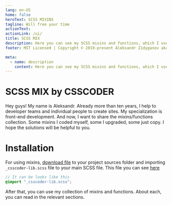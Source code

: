 ```yaml
---
lang: en-US
home: false
heroText: SCSS MIXINS
tagline: Will free your time
actionText: 
actionLink: /ui/
title: SCSS MIX
description: Here you can see my SCSS mixins and functions, which I use in my work. Hope it will be helpful.
footer: MIT Licensed | Copyright © 2019-present Aleksandr Zidyganov aka CSSCODER

meta:
  - name: description
    content: Here you can see my SCSS mixins and functions, which I use in my work. Hope it will be helpful.
---
```

<img src="https://dev.csscoder.pro/media/CSSCODER-MIX.jpg" style="display: none">

# SCSS MIX by CSSCODER

Hey guys! My name is Aleksandr. Already more than ten years, I help to developer teams and individual people to create sites. My specialization is front-end development. And now, I want to share the mixins/functions collection. Some mixins I coded myself, some I upgraded, some just copy.  I hope the solutions will be helpful to you.

# Installation

For using mixins, <a href="https://raw.githubusercontent.com/csscoderRU/scss-mix/master/src/csscoder-lib/_csscoder-lib.scss" target="_blank">download file</a> to your project sources folder and importing ```_csscoder-lib.scss``` file to your main SCSS file. This file you can see <a href="https://github.com/csscoderRU/scss-mix/blob/master/src/csscoder-lib/_csscoder-lib.scss" target="_blank">here</a>

```scss
// It can be looks like this
@import "_csscoder-lib.scss";
```

After that, you can use my collection of mixins and functions. About each, you can read in the relevant sections.

